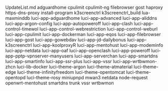 UpdateList.md
adguardhome
cpulimit
cpulimit-ng
filebrowser
gost
haproxy
https-dns-proxy
install-program
k3screenctrl
k3screenctrl_build
lua-maxminddb
luci-app-adguardhome
luci-app-advanced
luci-app-aliddns
luci-app-argon-config
luci-app-autopoweroff
luci-app-clash
luci-app-control-timewol
luci-app-control-webrestriction
luci-app-control-weburl
luci-app-cpulimit
luci-app-dockerman
luci-app-eqos
luci-app-filebrowser
luci-app-gost
luci-app-gowebdav
luci-app-jd-dailybonus
luci-app-k3screenctrl
luci-app-koolproxyR
luci-app-mentohust
luci-app-modeminfo
luci-app-netdata
luci-app-oaf
luci-app-openclash
luci-app-poweroff
luci-app-pptp-vpnserver-manyusers
luci-app-serverchan
luci-app-smartdns
luci-app-smartinfo
luci-app-ssr-plus
luci-app-vssr
luci-app-wrtbwmon-zhcn
luci-lib-docker
luci-theme-argon
luci-theme-atmaterial
luci-theme-edge
luci-theme-infinityfreedom
luci-theme-opentomcat
luci-theme-opentopd
luci-theme-rosy
miniupnpd
mwan3
netdata
node-request
openwrt-mentohust
smartdns
trunk
vssr
wrtbwmon
